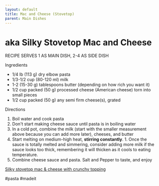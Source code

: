 ```yaml
---
layout: default
title: Mac and Cheese (Stovetop)
parent: Main Dishes
---
```


# aka Silky Stovetop Mac and Cheese

RECIPE SERVES 1 AS MAIN DISH, 2-4 AS SIDE DISH

Ingredients
  * 1/4 lb (113 g) dry elbow pasta 
  * 1/3-1/2 cup (80-120 ml) milk 
  * 1-2 (15-30 g) tablespoons butter (depending on how rich you want it)
  * 1/2 cup packed (50 g) processed cheese (American cheese) torn into small pieces
  * 1/2 cup packed (50 g) any semi firm cheese(s), grated

Directions
  1. Boil water and cook pasta
  2. Don't start making cheese sauce until pasta is in boiling water
  3. In a cold pot, combine the milk (start with the smaller measurement above because you can add more later), cheeses, and butter
  4. Start melting on medium-high heat, **stirring constantly**.
    1. Once the sauce is totally melted and simmering, consider adding more milk if the sauce looks too thick, remembering it will thicken as it cools to eating temperature.
  5. Combine cheese sauce and pasta. Salt and Pepper to taste, and enjoy

[Silky stovetop mac & cheese with crunchy topping](https://www.youtube.com/watch?v=tSfHVTx1WMk)

#pasta #madeit

